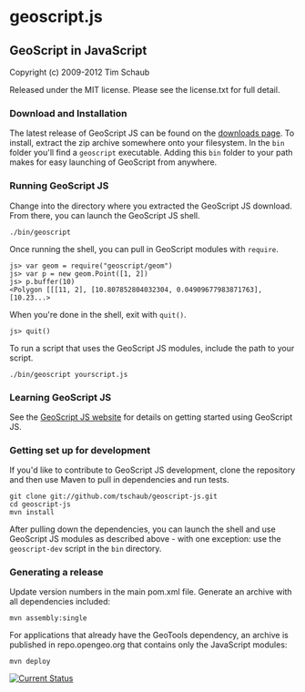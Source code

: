 # geoscript.js

## GeoScript in JavaScript

Copyright (c) 2009-2012 Tim Schaub

Released under the MIT license.  Please see the license.txt for full detail.

### Download and Installation

The latest release of GeoScript JS can be found on the [downloads page](http://geoscript.org/js/download.html).  To install, extract the zip archive somewhere onto your filesystem.  In the `bin` folder you'll find a `geoscript` executable.  Adding this `bin` folder to your path makes for easy launching of GeoScript from anywhere.

### Running GeoScript JS

Change into the directory where you extracted the GeoScript JS download.  From there, you can launch the GeoScript JS shell.

    ./bin/geoscript

Once running the shell, you can pull in GeoScript modules with `require`.

    js> var geom = require("geoscript/geom")
    js> var p = new geom.Point([1, 2])
    js> p.buffer(10)
    <Polygon [[[11, 2], [10.807852804032304, 0.04909677983871763], [10.23...>

When you're done in the shell, exit with `quit()`.

    js> quit()

To run a script that uses the GeoScript JS modules, include the path to your script.

    ./bin/geoscript yourscript.js

### Learning GeoScript JS

See the [GeoScript JS website](http://geoscript.org/js/) for details on getting started using GeoScript JS.

### Getting set up for development

If you'd like to contribute to GeoScript JS development, clone the repository and then use Maven to pull in dependencies and run tests.

    git clone git://github.com/tschaub/geoscript-js.git
    cd geoscript-js
    mvn install

After pulling down the dependencies, you can launch the shell and use GeoScript JS modules as described above - with one exception: use the `geoscript-dev` script in the `bin` directory.

### Generating a release

Update version numbers in the main pom.xml file.  Generate an archive with all dependencies included:

    mvn assembly:single

For applications that already have the GeoTools dependency, an archive is published in repo.opengeo.org that contains only the JavaScript modules:

    mvn deploy

[![Current Status](https://secure.travis-ci.org/tschaub/geoscript-js.png?branch=master)](https://travis-ci.org/tschaub/geoscript-js)

